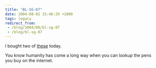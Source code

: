 ```yaml
---
title: "BL-SG-07"
date: 2004-08-02 15:46:29 +1000
tags: legacy
redirect_from:
 - /blog/2004/08/bl-sg-07
 - /blog/bl-sg-07
---
```


I bought two of <a href="http://www.pilotpen.com.au/gelinkBL-SG.asp">these</a> today.

You know humanity has come a long way when you can lookup the pens you buy on the internet.

